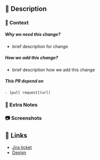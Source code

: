 ## 🚀 Description
### 📄 Context
<!-- Describe your changes in detail -->
<!-- Why is this change required? What problem does it solve? -->
  ##### Why we need this change?
   - brief description for change
  ##### How we add this change?
   - brief description how we add this change 
  ##### This PR depend on
    - [pull request](url)
    
### 🚧 Extra Notes
<!-- (if applicable) Any special notes, other areas affected by this code change, etc. -->
   

### 📷 Screenshots
<!-- Please provide a screenshot of your change. -->

## 🔗 Links
<!-- Please list Jira issue link(s), design link(s), and any other related links (if applicable). -->
- [Jira ticket](url)
- [Design](url)
